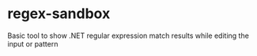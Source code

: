 # regex-sandbox
Basic tool to show .NET regular expression match results while editing the input or pattern
